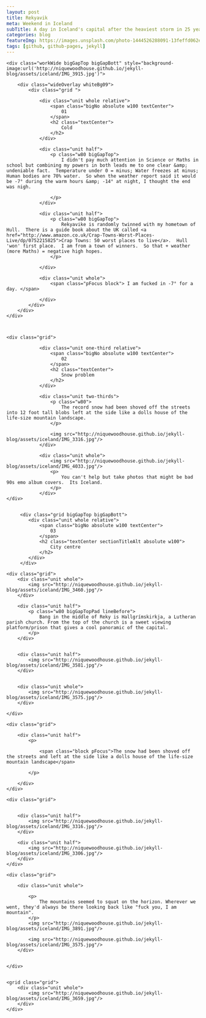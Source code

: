 ```yaml
---
layout: post
title: Rekyavik
meta: Weekend in Iceland
subTitle: A day in Iceland's capital after the heaviest storm in 25 years
categories: blog
featureImg: https://images.unsplash.com/photo-1444526288091-13feffd062e3?crop=entropy&fit=crop&fm=jpg&h=1200&ixjsv=2.1.0&ixlib=rb-0.3.5&q=80&w=2300
tags: [github, github-pages, jekyll]
---
```



<div class="wider">

	<div class="workWide bigGapTop bigGapBott" style="background-image:url('http://niquewoodhouse.github.io/jekyll-blog/assets/iceland/IMG_3915.jpg')"> 

		<div class="wideOverlay whiteBg09">
			<div class="grid ">

			 	<div class="unit whole relative">
			 		<span class="bigNo absolute w100 textCenter">
			 			01
			 		</span>		 		
			 		<h2 class="textCenter">
			 			Cold
			 		</h2>
			 	</div>

				<div class="unit half">		
			 		<p class="w80 bigGapTop">
			 			I didn't pay much attention in Science or Maths in school but combining my powers in both leads me to one clear &amp; undeniable fact.  Temperature under 0 = minus; Water freezes at minus; Human bodies are 70% water.  So when the weather report said it would be -7° during the warm hours &amp; -14° at night, I thought the end was nigh.
			 			
			 		</p> 			 	
				</div>	

				<div class="unit half">		
			 		<p class="w80 bigGapTop">
			 			Rekyavike is randomly twinned with my hometown of Hull.  There is a guide book about the UK called <a href="http://www.amazon.co.uk/Crap-Towns-Worst-Places-Live/dp/0752215825">Crap Towns: 50 worst places to live</a>.  Hull 'won' first place.  I am from a town of winners.  So that + weather (more Maths) = negative high hopes. 
			 		</p> 			 	

				</div>	

				<div class="unit whole">
					<span class="pFocus block"> I am fucked in -7° for a day. </span>

				</div>
			</div>
		</div>
	</div>



	<div class="grid">

			 	<div class="unit one-third relative">
			 		<span class="bigNo absolute w100 textCenter">
			 			02
			 		</span>		 		
			 		<h2 class="textCenter">
			 			Snow problem
			 		</h2>
			 	</div>

				<div class="unit two-thirds">		
			 		<p class="w80">
			 			The record snow had been shoved off the streets into 12 foot tall blobs left at the side like a dolls house of the life-size mountain landscape.   
			 		</p> 			 	

			 		<img src="http://niquewoodhouse.github.io/jekyll-blog/assets/iceland/IMG_3316.jpg"/>
				</div>	
	
				<div class="unit whole">
					<img src="http://niquewoodhouse.github.io/jekyll-blog/assets/iceland/IMG_4033.jpg"/>
					<p>
						You can't help but take photos that might be bad 90s emo album covers.  Its Iceland.
					</p>					
				</div>	
	</div>


		 <div class="grid bigGapTop bigGapBott"> 
		 	<div class="unit whole relative">
		 		<span class="bigNo absolute w100 textCenter">
		 			03
		 		</span>
		 		<h2 class="textCenter sectionTitleAlt absolute w100">
		 			City centre
		 		</h2>
		 	</div>
		 </div>	

	<div class="grid">
		<div class="unit whole">
			<img src="http://niquewoodhouse.github.io/jekyll-blog/assets/iceland/IMG_3460.jpg"/>
		</div>

		<div class="unit half">
			<p class="w80 bigGapTopPad lineBefore">
				Bang in the middle of Reky is Hallgrímskirkja, a Lutheran parish church. From the top of the church is a sweet viewing platform/prison that gives a cool panoramic of the capital.
			</p>		
		</div>		


		<div class="unit half">
			<img src="http://niquewoodhouse.github.io/jekyll-blog/assets/iceland/IMG_3581.jpg"/>		
		</div>		


		<div class="unit whole">
			<img src="http://niquewoodhouse.github.io/jekyll-blog/assets/iceland/IMG_3575.jpg"/> 
		</div>	

	</div>

	<div class="grid">

		<div class="unit half">
			<p>

				<span class="block pFocus">The snow had been shoved off the streets and left at the side like a dolls house of the life-size mountain landscape</span>  
				
			</p>

		</div>	
	</div>

	<div class="grid">


		<div class="unit half">
			<img src="http://niquewoodhouse.github.io/jekyll-blog/assets/iceland/IMG_3316.jpg"/>
		</div>

		<div class="unit half">
			<img src="http://niquewoodhouse.github.io/jekyll-blog/assets/iceland/IMG_3306.jpg"/>
		</div>	
	</div>

	<div class="grid">

		<div class="unit whole">
	
			<p>
				The mountains seemed to squat on the horizon. Wherever we went, they'd always be there looking back like "fuck you, I am mountain". 
			</p>
			<img src="http://niquewoodhouse.github.io/jekyll-blog/assets/iceland/IMG_3891.jpg"/>
			
			<img src="http://niquewoodhouse.github.io/jekyll-blog/assets/iceland/IMG_3575.jpg"/>
		</div>


	</div>


	<grid class="grid">
		<div class="unit whole">
			<img src="http://niquewoodhouse.github.io/jekyll-blog/assets/iceland/IMG_3659.jpg"/>
		</div>
	</div>





</div>